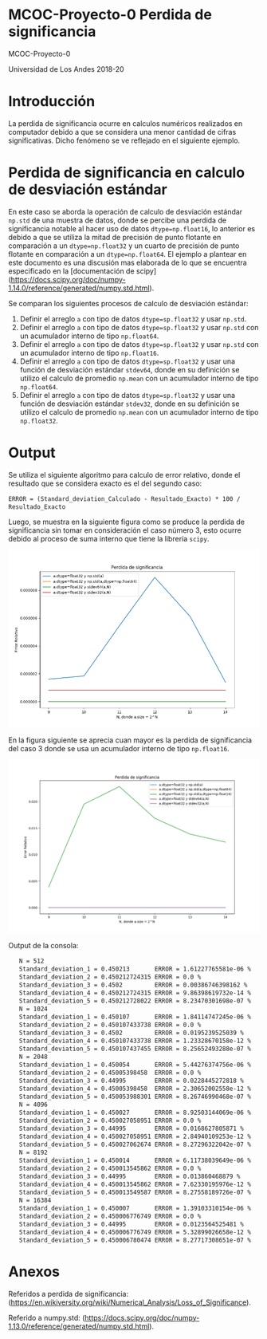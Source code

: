 # MCOC-Proyecto-0 Perdida de significancia
MCOC-Proyecto-0

Universidad de Los Andes 2018-20
# Introducción
La perdida de significancia ocurre en calculos numéricos realizados en computador debido a que se considera una menor cantidad de cifras significativas. Dicho fenómeno se ve reflejado en el siguiente ejemplo.
# Perdida de significancia en calculo de desviación estándar 
En este caso se aborda la operación de calculo de desviación estándar `np.std` de una muestra de datos, donde se percibe una perdida de significancia notable al hacer uso de datos `dtype=np.float16`, lo anterior es debido a que se utiliza la mitad de precisión de punto flotante en comparación a un `dtype=np.float32` y un cuarto de precisión de punto flotante en comparación a un `dtype=np.float64`. El ejemplo a plantear en este documento es una discusión mas elaborada de lo que se encuentra especificado en la [documentación de scipy] (https://docs.scipy.org/doc/numpy-1.14.0/reference/generated/numpy.std.html).

Se comparan los siguientes procesos de calculo de desviación estándar:

 1. Definir el arreglo `a` con tipo de datos `dtype=sp.float32` y usar `np.std`. 
 2. Definir el arreglo `a` con tipo de datos `dtype=sp.float32` y usar `np.std` con un acumulador interno de tipo `np.float64`. 
 3. Definir el arreglo `a` con tipo de datos `dtype=sp.float32` y usar `np.std` con un acumulador interno de tipo `np.float16`.
 4. Definir el arreglo `a` con tipo de datos `dtype=sp.float32` y usar una función de desviación estándar `stdev64`, donde en su definición se utilizo el calculo de promedio `np.mean` con un acumulador interno de tipo `np.float64`. 
 5. Definir el arreglo `a` con tipo de datos `dtype=sp.float32` y usar una función de desviación estándar `stdev32`, donde en su definición se utilizo el calculo de promedio `np.mean` con un acumulador interno de tipo `np.float32`.

# Output

Se utiliza el siguiente algoritmo para calculo de error relativo, donde el resultado que se considera exacto es el del segundo caso:

	ERROR = (Standard_deviation_Calculado - Resultado_Exacto) * 100 / Resultado_Exacto
 
 Luego, se muestra en la siguiente figura como se produce la perdida de significancia sin tomar en consideración el caso número 3, esto ocurre debido al proceso de suma interno que tiene la librería `scipy`.
 
 ![Results](loss-of-significance-plot.png)
 
 En la figura siguiente se aprecia cuan mayor es la perdida de significancia del caso 3 donde se usa un acumulador interno de tipo `np.float16`.
 
 ![Results](loss-of-significance-plot2.png) 
 
 Output de la consola:
 
       N = 512
       Standard_deviation_1 = 0.450213       ERROR = 1.61227765581e-06 %
       Standard_deviation_2 = 0.450212724315 ERROR = 0.0 %
       Standard_deviation_3 = 0.4502         ERROR = 0.00386746398162 %
       Standard_deviation_4 = 0.450212724315 ERROR = 9.86398619732e-14 %
       Standard_deviation_5 = 0.450212728022 ERROR = 8.23470301698e-07 %
       N = 1024
       Standard_deviation_1 = 0.450107       ERROR = 1.84114747245e-06 %
       Standard_deviation_2 = 0.450107433738 ERROR = 0.0 %
       Standard_deviation_3 = 0.4502         ERROR = 0.0195239525039 %
       Standard_deviation_4 = 0.450107433738 ERROR = 1.23328670158e-12 %
       Standard_deviation_5 = 0.450107437455 ERROR = 8.25652493288e-07 %
       N = 2048
       Standard_deviation_1 = 0.450054       ERROR = 5.44276374756e-06 %
       Standard_deviation_2 = 0.45005398458  ERROR = 0.0 %
       Standard_deviation_3 = 0.44995        ERROR = 0.0228445272818 %
       Standard_deviation_4 = 0.45005398458  ERROR = 2.30652002558e-12 %
       Standard_deviation_5 = 0.450053988301 ERROR = 8.26746990468e-07 %
       N = 4096
       Standard_deviation_1 = 0.450027       ERROR = 8.92503144069e-06 %
       Standard_deviation_2 = 0.450027058951 ERROR = 0.0 %
       Standard_deviation_3 = 0.44995        ERROR = 0.0168627805871 %
       Standard_deviation_4 = 0.450027058951 ERROR = 2.84940109253e-12 %
       Standard_deviation_5 = 0.450027062674 ERROR = 8.27296322042e-07 %
       N = 8192
       Standard_deviation_1 = 0.450014       ERROR = 6.11738039649e-06 %
       Standard_deviation_2 = 0.450013545862 ERROR = 0.0 %
       Standard_deviation_3 = 0.44995        ERROR = 0.013860468879 %
       Standard_deviation_4 = 0.450013545862 ERROR = 7.62330195976e-12 %
       Standard_deviation_5 = 0.450013549587 ERROR = 8.27558189726e-07 %
       N = 16384
       Standard_deviation_1 = 0.450007       ERROR = 1.39103310154e-06 %
       Standard_deviation_2 = 0.450006776749 ERROR = 0.0 %
       Standard_deviation_3 = 0.44995        ERROR = 0.0123564525481 %
       Standard_deviation_4 = 0.450006776749 ERROR = 5.32899026658e-12 %
       Standard_deviation_5 = 0.450006780474 ERROR = 8.27717308651e-07 %
# Anexos

Referidos a perdida de significancia: (https://en.wikiversity.org/wiki/Numerical_Analysis/Loss_of_Significance).

Referido a numpy.std: (https://docs.scipy.org/doc/numpy-1.13.0/reference/generated/numpy.std.html).

